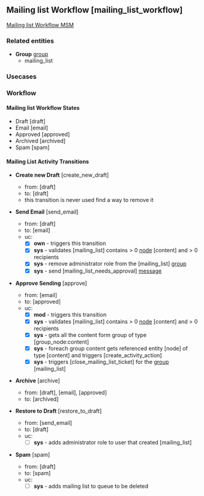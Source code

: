## Mailing list Workflow [mailing_list_workflow]

[Mailing list Workflow MSM](../../modules/custom/dmt_mailing_list/src/Plugin/ModerationStateMachine/MailingListStateMachine.php)

### Related entities

- **Group** [group](../entities/group.md)
  - mailing_list
  
### Usecases
  

### Workflow

#### Mailing list Workflow States

- Draft [draft]
- Email [email]
- Approved [approved]
- Archived [archived]
- Spam [spam]

#### Mailing List Activity Transitions

- **Create new Draft** [create_new_draft]
  - from: [draft]
  - to: [draft]
  - this transition is never used find a way to remove it
 
- **Send Email** [send_email]
  - from: [draft]
  - to: [email]    
  - uc:
    - [x] **own** - triggers this transition
    - [x] **sys** - validates [mailing_list] contains > 0 [node](../entities/node.md) [content] and > 0 recipients 
    - [x] **sys** - remove administrator role from the [mailing_list] [group](../entities/group.md)
    - [x] **sys** - send [mailing_list_needs_approval] [message](../entities/message.md)
    
- **Approve Sending**	[approve]
  - from: [email]
  - to: [approved]
  - uc:
    - [x] **mod** - triggers this transition
    - [x] **sys** - validates [mailing_list] contains > 0 [node](../entities/node.md) [content] and > 0 recipients 
    - [x] **sys** - gets all the content form group of type [group_node:content] 
    - [x] **sys** - foreach group content gets referenced entity [node] of type [content] and triggers [create_activity_action]
    - [x] **sys** - triggers [close_mailing_list_ticket] for the [group](../entities/group.md) [mailing_list]
    
- **Archive** [archive]
  - from: [draft], [email], [approved]
  - to: [archived]
  
- **Restore to Draft**	[restore_to_draft]
  - from: [send_email]
  - to: [draft]
  - uc:
    - [ ] **sys** - adds administrator role to user that created [mailing_list]
  
- **Spam** [spam]
  - from: [draft]
  - to: [spam]
  - uc:
    - [ ] **sys** - adds mailing list to queue to be deleted
